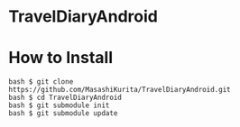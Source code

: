 TravelDiaryAndroid
==================

# How to Install

```
bash $ git clone https://github.com/MasashiKurita/TravelDiaryAndroid.git
bash $ cd TravelDiaryAndroid
bash $ git submodule init
bash $ git submodule update
```
